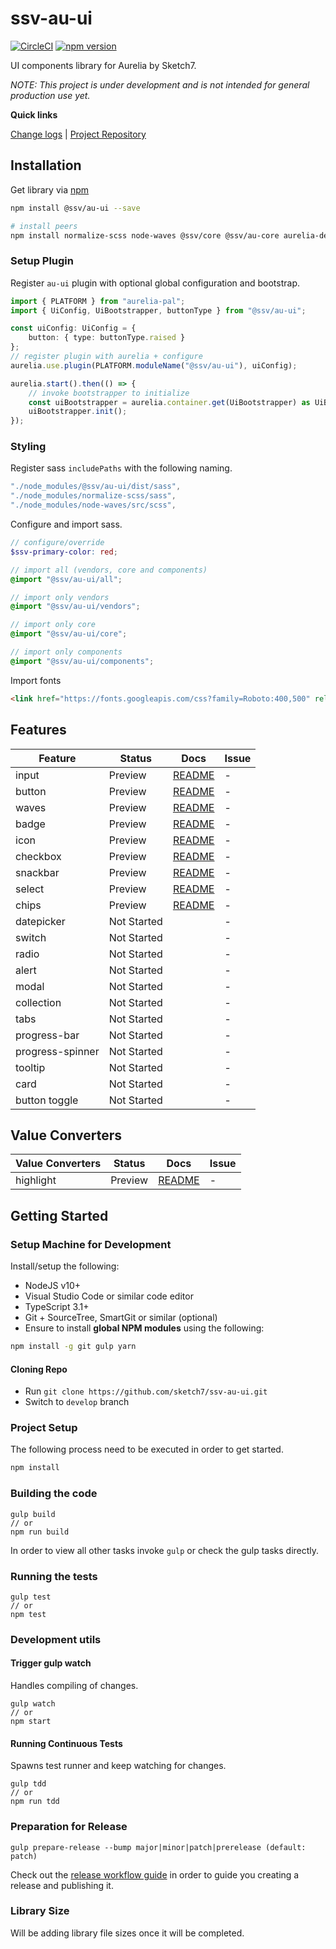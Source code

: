[projectUri]: https://github.com/sketch7/ssv-au-ui
[projectGit]: https://github.com/sketch7/ssv-au-ui.git
[changeLog]: ./CHANGELOG.md

[releaseWorkflowWiki]: ./docs/RELEASE-WORKFLOW.md

[npm]: https://www.npmjs.com

# ssv-au-ui
[![CircleCI](https://circleci.com/gh/sketch7/ssv-au-ui.svg?style=shield)](https://circleci.com/gh/sketch7/ssv-au-ui)
[![npm version](https://badge.fury.io/js/%40ssv%2Fau-ui.svg)](https://badge.fury.io/js/%40ssv%2Fau-ui)

UI components library for Aurelia by Sketch7.

*NOTE: This project is under development and is not intended for general production use yet.*

**Quick links**

[Change logs][changeLog] | [Project Repository][projectUri]

## Installation

Get library via [npm]
```bash
npm install @ssv/au-ui --save

# install peers
npm install normalize-scss node-waves @ssv/core @ssv/au-core aurelia-dependency-injection aurelia-logging --save

```

### Setup Plugin
Register `au-ui` plugin with optional global configuration and bootstrap.

```ts
import { PLATFORM } from "aurelia-pal";
import { UiConfig, UiBootstrapper, buttonType } from "@ssv/au-ui";

const uiConfig: UiConfig = {
    button: { type: buttonType.raised }
};
// register plugin with aurelia + configure
aurelia.use.plugin(PLATFORM.moduleName("@ssv/au-ui"), uiConfig);

aurelia.start().then(() => {
    // invoke bootstrapper to initialize
    const uiBootstrapper = aurelia.container.get(UiBootstrapper) as UiBootstrapper;
    uiBootstrapper.init();
});
```

### Styling

Register sass `includePaths` with the following naming.

```js
"./node_modules/@ssv/au-ui/dist/sass",
"./node_modules/normalize-scss/sass",
"./node_modules/node-waves/src/scss",
```

Configure and import sass.

```scss
// configure/override
$ssv-primary-color: red;

// import all (vendors, core and components)
@import "@ssv/au-ui/all";

// import only vendors
@import "@ssv/au-ui/vendors";

// import only core
@import "@ssv/au-ui/core";

// import only components
@import "@ssv/au-ui/components";
```

Import fonts

```html
<link href="https://fonts.googleapis.com/css?family=Roboto:400,500" rel="stylesheet">
```

## Features

| Feature          | Status                              | Docs              | Issue          |
|------------------|-------------------------------------|-------------------|----------------|
| input            |                             Preview | [README][input]   |              - |
| button           |                             Preview | [README][button]  |              - |
| waves            |                             Preview | [README][waves]   |              - |
| badge            |                             Preview | [README][badge]   |              - |
| icon             |                             Preview | [README][icon]    |              - |
| checkbox         |                             Preview | [README][checkbox]|              - |
| snackbar         |                             Preview | [README][snackbar]|              - |
| select           |                             Preview | [README][select]  |              - |
| chips            |                             Preview | [README][chips]   |              - |
| datepicker       |                         Not Started |                   |              - |
| switch           |                         Not Started |                   |              - |
| radio            |                         Not Started |                   |              - |
| alert            |                         Not Started |                   |              - |
| modal            |                         Not Started |                   |              - |
| collection       |                         Not Started |                   |              - |
| tabs             |                         Not Started |                   |              - |
| progress-bar     |                         Not Started |                   |              - |
| progress-spinner |                         Not Started |                   |              - |
| tooltip          |                         Not Started |                   |              - |
| card             |                         Not Started |                   |              - |
| button toggle    |                         Not Started |                   |              - |

[input]: ./src/input/README.md
[button]: ./src/button/README.md
[waves]: ./src/waves/README.md
[badge]: ./src/badge/README.md
[icon]: ./src/icon/README.md
[checkbox]: ./src/checkbox/README.md
[snackbar]: ./src/snackbar/README.md
[select]: ./src/select/README.md
[chips]: ./src/chips/README.md

## Value Converters

| Value Converters | Status  | Docs                | Issue |
|------------------|---------|---------------------|-------|
| highlight        | Preview | [README][highlight] | -     |

[highlight]: ./src/highlight/README.md

## Getting Started

### Setup Machine for Development
Install/setup the following:

- NodeJS v10+
- Visual Studio Code or similar code editor
- TypeScript 3.1+
- Git + SourceTree, SmartGit or similar (optional)
- Ensure to install **global NPM modules** using the following:


```bash
npm install -g git gulp yarn
```


#### Cloning Repo

- Run `git clone https://github.com/sketch7/ssv-au-ui.git`
- Switch to `develop` branch


### Project Setup
The following process need to be executed in order to get started.

```bash
npm install
```


### Building the code

```
gulp build
// or
npm run build
```
In order to view all other tasks invoke `gulp` or check the gulp tasks directly.

### Running the tests

```
gulp test
// or
npm test
```


### Development utils

#### Trigger gulp watch
Handles compiling of changes.
```
gulp watch
// or
npm start
```


#### Running Continuous Tests
Spawns test runner and keep watching for changes.
```
gulp tdd
// or
npm run tdd
```


### Preparation for Release

```
gulp prepare-release --bump major|minor|patch|prerelease (default: patch)
```
Check out the [release workflow guide][releaseWorkflowWiki] in order to guide you creating a release and publishing it.

### Library Size
Will be adding library file sizes once it will be completed.
